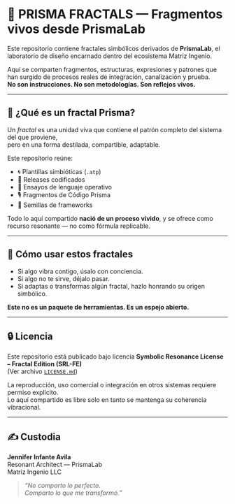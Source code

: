 # 🌿 PRISMA FRACTALS — Fragmentos vivos desde PrismaLab

Este repositorio contiene fractales simbólicos derivados de **PrismaLab**, el laboratorio de diseño encarnado dentro del ecosistema Matriz Ingenio.

Aquí se comparten fragmentos, estructuras, expresiones y patrones que han surgido de procesos reales de integración, canalización y prueba.  
**No son instrucciones. No son metodologías. Son reflejos vivos.**

---

## 🧬 ¿Qué es un fractal Prisma?

Un *fractal* es una unidad viva que contiene el patrón completo del sistema del que proviene,  
pero en una forma destilada, compartible, adaptable.

Este repositorio reúne:
- 🌀 Plantillas simbióticas (`.atp`)
- 📄 Releases codificados
- 🧪 Ensayos de lenguaje operativo
- 🎙 Fragmentos de Código Prisma
- 🔧 Semillas de frameworks

Todo lo aquí compartido **nació de un proceso vivido**, y se ofrece como recurso resonante — no como fórmula replicable.

---

## 📌 Cómo usar estos fractales

- Si algo vibra contigo, úsalo con conciencia.
- Si algo no te sirve, déjalo pasar.  
- Si adaptas o transformas algún fractal, hazlo honrando su origen simbólico.

**Este no es un paquete de herramientas. Es un espejo abierto.**

---

## 🔒 Licencia

Este repositorio está publicado bajo licencia **Symbolic Resonance License – Fractal Edition (SRL-FE)**  
(Ver archivo [`LICENSE.md`](./LICENSE.md))

La reproducción, uso comercial o integración en otros sistemas requiere permiso explícito.  
Lo aquí compartido es libre solo en tanto se mantenga su coherencia vibracional.

---

## ✍️ Custodia

**Jennifer Infante Avila**  
Resonant Architect — PrismaLab  
Matriz Ingenio LLC

> *“No comparto lo perfecto.  
> Comparto lo que me transformó.”*